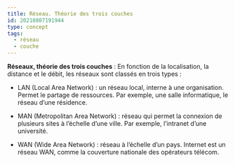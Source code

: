```yaml
---
title: Réseau. Théorie des trois couches
id: 20210807191944
type: concept
tags:
  - réseau
  - couche
---
```

            

**Réseaux, théorie des trois couches** : En fonction de la localisation, la distance et le débit, les réseaux sont classés en trois types :

- LAN (Local Area Network) : un réseau local, interne à une organisation. Permet le partage de ressources. Par exemple, une salle informatique, le réseau d’une résidence.

- MAN (Metropolitan Area Network) : réseau qui permet la connexion de plusieurs sites à l’échelle d’une ville. Par exemple, l’intranet d’une université.

- WAN (Wide Area Network) : réseau à l’échelle d’un pays. Internet est un réseau WAN, comme la couverture nationale des opérateurs télécom. 

